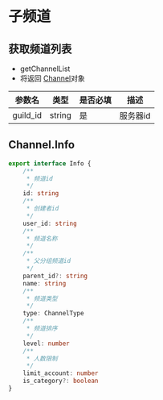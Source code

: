 # 子频道
## 获取频道列表
- getChannelList
- 将返回 [Channel](https://client.q.qq.com/wiki/develop/api-v2/server-inter/channel/manage/channel/model.html#channel)对象

| 参数名 | 类型 | 是否必填 | 描述|
|-----|----|------|----|
| guild_id|string|是|服务器id|
## Channel.Info
```typescript
export interface Info {
    /**
     * 频道id
     */
    id: string
    /**
     * 创建者id
     */
    user_id: string
    /**
     * 频道名称
     */
    /**
     * 父分组频道id
     */
    parent_id?: string
    name: string
    /**
     * 频道类型
     */
    type: ChannelType
    /**
     * 频道排序
     */
    level: number
    /**
     * 人数限制
     */
    limit_account: number
    is_category?: boolean
}
```
